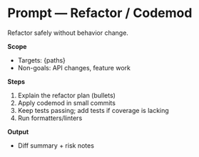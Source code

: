# Prompt — Refactor / Codemod

Refactor safely without behavior change.

**Scope**
- Targets: {paths}
- Non-goals: API changes, feature work

**Steps**
1) Explain the refactor plan (bullets)
2) Apply codemod in small commits
3) Keep tests passing; add tests if coverage is lacking
4) Run formatters/linters

**Output**
- Diff summary + risk notes
